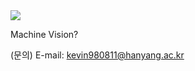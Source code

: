 <img src="https://capsule-render.vercel.app/api?type=wave&color=auto&height=300&section=header&text=Simple%20Guideline%20for%20beginner&fontSize=90" />

 Machine Vision?

(문의) E-mail: kevin980811@hanyang.ac.kr
